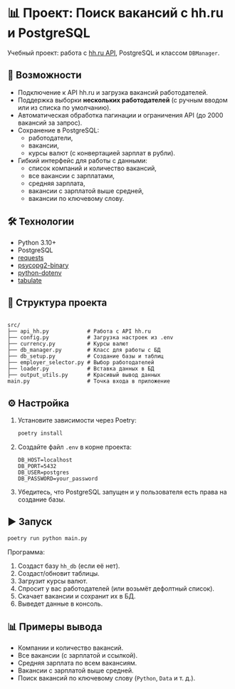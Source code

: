 # 📊 Проект: Поиск вакансий с hh.ru и PostgreSQL

Учебный проект: работа с [hh.ru API](https://api.hh.ru/), PostgreSQL и классом `DBManager`.

## 🚀 Возможности
- Подключение к API hh.ru и загрузка вакансий работодателей.
- Поддержка выборки **нескольких работодателей** (с ручным вводом или из списка по умолчанию).
- Автоматическая обработка пагинации и ограничения API (до 2000 вакансий за запрос).
- Сохранение в PostgreSQL:
  - работодатели,
  - вакансии,
  - курсы валют (с конвертацией зарплат в рубли).
- Гибкий интерфейс для работы с данными:
  - список компаний и количество вакансий,
  - все вакансии с зарплатами,
  - средняя зарплата,
  - вакансии с зарплатой выше средней,
  - вакансии по ключевому слову.

## 🛠 Технологии
- Python 3.10+
- PostgreSQL
- [requests](https://pypi.org/project/requests/)
- [psycopg2-binary](https://pypi.org/project/psycopg2-binary/)
- [python-dotenv](https://pypi.org/project/python-dotenv/)
- [tabulate](https://pypi.org/project/tabulate/)

## 📂 Структура проекта
```

src/
├── api_hh.py            # Работа с API hh.ru
├── config.py            # Загрузка настроек из .env
├── currency.py          # Курсы валют
├── db_manager.py        # Класс для работы с БД
├── db_setup.py          # Создание базы и таблиц
├── employer_selector.py # Выбор работодателей
├── loader.py            # Вставка данных в БД
├── output_utils.py      # Красивый вывод данных
main.py                  # Точка входа в приложение

````

## ⚙️ Настройка
1. Установите зависимости через Poetry:
   ```bash
   poetry install
   ````

2. Создайте файл `.env` в корне проекта:

   ```env
   DB_HOST=localhost
   DB_PORT=5432
   DB_USER=postgres
   DB_PASSWORD=your_password
   ```

3. Убедитесь, что PostgreSQL запущен и у пользователя есть права на создание базы.

## ▶️ Запуск

   ```bash
   poetry run python main.py
   ````

Программа:

1. Создаст базу `hh_db` (если её нет).
2. Создаст/обновит таблицы.
3. Загрузит курсы валют.
4. Спросит у вас работодателей (или возьмёт дефолтный список).
5. Скачает вакансии и сохранит их в БД.
6. Выведет данные в консоль.

## 📊 Примеры вывода

* Компании и количество вакансий.
* Все вакансии (с зарплатой и ссылкой).
* Средняя зарплата по всем вакансиям.
* Вакансии с зарплатой выше средней.
* Поиск вакансий по ключевому слову (`Python`, `Data` и т. д.).
